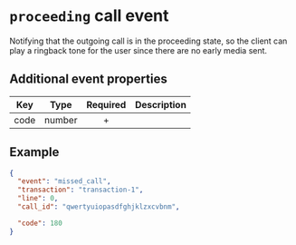 # `proceeding` call event

Notifying that the outgoing call is in the proceeding state, so the client can play a ringback tone for the user since there are no early media sent.

## Additional event properties

| Key | Type | Required | Description |
| --- | --- | :---: | --- |
| code | number | + | |

## Example

```json
{
  "event": "missed_call",
  "transaction": "transaction-1",
  "line": 0,
  "call_id": "qwertyuiopasdfghjklzxcvbnm",

  "code": 180
}
```
